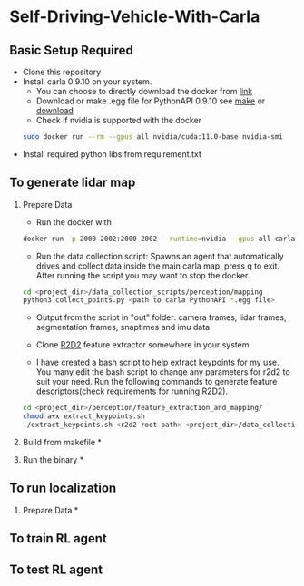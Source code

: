 # Self-Driving-Vehicle-With-Carla

## Basic Setup Required
* Clone this repository
* Install carla 0.9.10 on your system.
	* You can choose to directly download the docker from [link](https://carla.readthedocs.io/en/latest/build_docker/)
	* Download or make .egg file for PythonAPI 0.9.10 see [make](https://carla.readthedocs.io/en/0.9.10/build_system/) or [download](https://github.com/carla-simulator/carla/releases)
	* Check if nvidia is supported with the docker 
	```bash
	sudo docker run --rm --gpus all nvidia/cuda:11.0-base nvidia-smi
	``` 
* Install required python libs from requirement.txt

## To generate lidar map
1. Prepare Data
	* Run the docker with 
	```bash
	docker run -p 2000-2002:2000-2002 --runtime=nvidia --gpus all carlasim/carla:0.9.10 bash -c "SDL_VIDEODRIVER=offscreen ./CarlaUE4.sh -carla-rpc-port=2000 -opengl"
	```
	* Run the data collection script: Spawns an agent that automatically drives and collect data inside the main carla map. press q to exit. After running the script you may want to stop the docker.
	```bash
	cd <project_dir>/data_collection_scripts/perception/mapping
	python3 collect_points.py <path to carla PythonAPI *.egg file>
	```
	* Output from the script in "out" folder: camera frames, lidar frames, segmentation frames, snaptimes and imu data

	* Clone [R2D2](https://github.com/naver/r2d2) feature extractor somewhere in your system

	* I have created a bash script to help extract keypoints for my use. You many edit the bash script to change any parameters for r2d2 to suit your need. Run the following commands to generate feature descriptors(check requirements for running R2D2). 
	```bash
	cd <project_dir>/perception/feature_extraction_and_mapping/
	chmod a+x extract_keypoints.sh
	./extract_keypoints.sh <r2d2 root path> <project_dir>/data_collection_scripts/perception/mapping/out/
	```

2. Build from makefile
	* 

3. Run the binary
	*

## To run localization
1. Prepare Data
	* 


## To train RL agent


## To test RL agent

